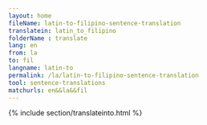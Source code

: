 ```yaml
---
layout: home
fileName: latin-to-filipino-sentence-translation
translatein: latin_to_filipino
folderName : translate
lang: en
from: la
to: fil
langname: latin-to
permalink: /la/latin-to-filipino-sentence-translation
tool: sentence-translations
matchurls: en&&la&&fil
---
```

{% include section/translateinto.html %}
